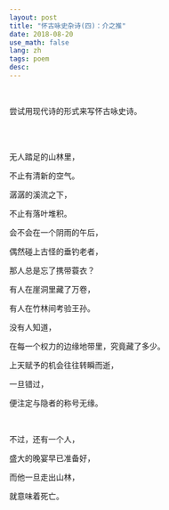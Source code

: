 ```yaml
---
layout: post
title: "怀古咏史杂诗(四)：介之推"
date: 2018-08-20
use_math: false
lang: zh
tags: poem
desc: 
---
```


<br>

尝试用现代诗的形式来写怀古咏史诗。

<br>

<br>

无人踏足的山林里，

不止有清新的空气。

潺潺的溪流之下，

不止有落叶堆积。

会不会在一个阴雨的午后，

偶然碰上古怪的垂钓老者，

那人总是忘了携带蓑衣？

有人在崖洞里藏了万卷，

有人在竹林间考验王孙。

没有人知道，

在每一个权力的边缘地带里，究竟藏了多少。

上天赋予的机会往往转瞬而逝，

一旦错过，

便注定与隐者的称号无缘。

<br>

不过，还有一个人，

盛大的晚宴早已准备好，

而他一旦走出山林，

就意味着死亡。